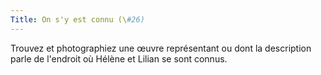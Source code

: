 ```yaml
---
Title: On s'y est connu (\#26)
---
```


Trouvez et photographiez une œuvre représentant ou dont la description parle de l'endroit où Hélène et Lilian se sont connus.
